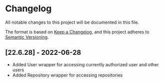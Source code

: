 # Changelog

All notable changes to this project will be documented in this file.

The format is based on
[Keep a Changelog](https://keepachangelog.com/en/1.0.0/), and this project
adheres to [Semantic Versioning](https://semver.org/spec/v2.0.0.html).

## \[22.6.28\] - 2022-06-28

- Added User wrapper for accessing currently authorized user and other users
- Added Repository wrapper for accessing repositories
